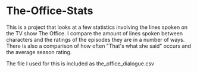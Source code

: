 # The-Office-Stats
This is a project that looks at a few statistics involving the lines spoken on the TV show The Office.
I compare the amount of lines spoken between characters and the ratings of the episodes they are in a number of ways.
There is also a comparison of how often "That's what she said" occurs and the average season rating.

The file I used for this is included as the_office_dialogue.csv

